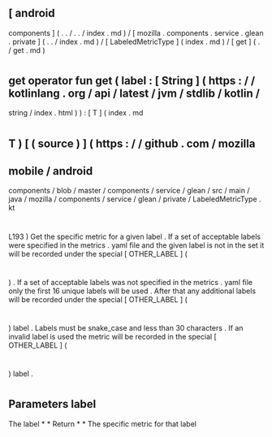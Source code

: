[
android
-
components
]
(
.
.
/
.
.
/
index
.
md
)
/
[
mozilla
.
components
.
service
.
glean
.
private
]
(
.
.
/
index
.
md
)
/
[
LabeledMetricType
]
(
index
.
md
)
/
[
get
]
(
.
/
get
.
md
)
#
get
operator
fun
get
(
label
:
[
String
]
(
https
:
/
/
kotlinlang
.
org
/
api
/
latest
/
jvm
/
stdlib
/
kotlin
/
-
string
/
index
.
html
)
)
:
[
T
]
(
index
.
md
#
T
)
[
(
source
)
]
(
https
:
/
/
github
.
com
/
mozilla
-
mobile
/
android
-
components
/
blob
/
master
/
components
/
service
/
glean
/
src
/
main
/
java
/
mozilla
/
components
/
service
/
glean
/
private
/
LabeledMetricType
.
kt
#
L193
)
Get
the
specific
metric
for
a
given
label
.
If
a
set
of
acceptable
labels
were
specified
in
the
metrics
.
yaml
file
and
the
given
label
is
not
in
the
set
it
will
be
recorded
under
the
special
[
OTHER_LABEL
]
(
#
)
.
If
a
set
of
acceptable
labels
was
not
specified
in
the
metrics
.
yaml
file
only
the
first
16
unique
labels
will
be
used
.
After
that
any
additional
labels
will
be
recorded
under
the
special
[
OTHER_LABEL
]
(
#
)
label
.
Labels
must
be
snake_case
and
less
than
30
characters
.
If
an
invalid
label
is
used
the
metric
will
be
recorded
in
the
special
[
OTHER_LABEL
]
(
#
)
label
.
#
#
#
Parameters
label
-
The
label
*
*
Return
*
*
The
specific
metric
for
that
label
